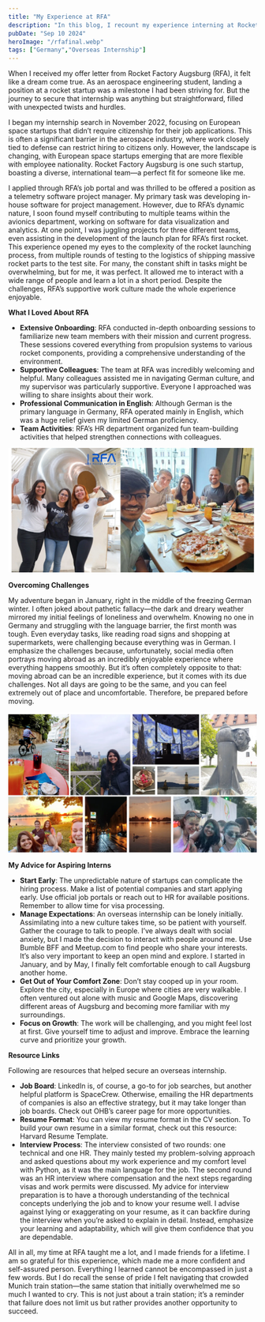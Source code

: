 ```yaml
---
title: "My Experience at RFA"
description: "In this blog, I recount my experience interning at Rocket Factory Augsburg (RFA), a European rocket startup. I discuss the challenges of adapting to a new country and a fast-paced work environment, and share key lessons in resilience and growth. I also provide practical tips for aspiring interns on how to prepare and thrive in similar opportunities."
pubDate: "Sep 10 2024"
heroImage: "/rfafinal.webp"
tags: ["Germany","Overseas Internship"]
---
```


When I received my offer letter from Rocket Factory Augsburg (RFA), it felt like a dream come true. As an aerospace engineering student, landing a position at a rocket startup was a milestone I had been striving for. But the journey to secure that internship was anything but straightforward, filled with unexpected twists and hurdles.

I began my internship search in November 2022, focusing on European space startups that didn’t require citizenship for their job applications. This is often a significant barrier in the aerospace industry, where work closely tied to defense can restrict hiring to citizens only. However, the landscape is changing, with European space startups emerging that are more flexible with employee nationality. Rocket Factory Augsburg is one such startup, boasting a diverse, international team—a perfect fit for someone like me.

I applied through RFA’s job portal and was thrilled to be offered a position as a telemetry software project manager. My primary task was developing in-house software for project management. However, due to RFA’s dynamic nature, I soon found myself contributing to multiple teams within the avionics department, working on software for data visualization and analytics.
At one point, I was juggling projects for three different teams, even assisting in the development of the launch plan for RFA’s first rocket. This experience opened my eyes to the complexity of the rocket launching process, from multiple rounds of testing to the logistics of shipping massive rocket parts to the test site. For many, the constant shift in tasks might be overwhelming, but for me, it was perfect. It allowed me to interact with a wide range of people and learn a lot in a short period. Despite the challenges, RFA’s supportive work culture made the whole experience enjoyable.

**What I Loved About RFA**

- **Extensive Onboarding**: RFA conducted in-depth onboarding sessions to familiarize new team members with their mission and current progress. These sessions covered everything from propulsion systems to various rocket components, providing a comprehensive understanding of the environment.
- **Supportive Colleagues**: The team at RFA was incredibly welcoming and helpful. Many colleagues assisted me in navigating German culture, and my supervisor was particularly supportive. Everyone I approached was willing to share insights about their work.
- **Professional Communication in English**: Although German is the primary language in Germany, RFA operated mainly in English, which was a huge relief given my limited German proficiency.
- **Team Activities**: RFA’s HR department organized fun team-building activities that helped strengthen connections with colleagues.

![My incredible experience at RFA would be impossible without some amazing people](/RFApicwebp.webp)

**Overcoming Challenges**

My adventure began in January, right in the middle of the freezing German winter. I often joked about pathetic fallacy—the dark and dreary weather mirrored my initial feelings of loneliness and overwhelm. Knowing no one in Germany and struggling with the language barrier, the first month was tough. Even everyday tasks, like reading road signs and shopping at supermarkets, were challenging because everything was in German.
I emphasize the challenges because, unfortunately, social media often portrays moving abroad as an incredibly enjoyable experience where everything happens smoothly. But it’s often completely opposite to that: moving abroad can be an incredible experience, but it comes with its due challenges. Not all days are going to be the same, and you can feel extremely out of place and uncomfortable. Therefore, be prepared before moving.

![Here are some more long lasting memories](/collage.webp)

**My Advice for Aspiring Interns**

- **Start Early**: The unpredictable nature of startups can complicate the hiring process. Make a list of potential companies and start applying early. Use official job portals or reach out to HR for available positions. Remember to allow time for visa processing.
- **Manage Expectations**: An overseas internship can be lonely initially. Assimilating into a new culture takes time, so be patient with yourself. Gather the courage to talk to people. I’ve always dealt with social anxiety, but I made the decision to interact with people around me. Use Bumble BFF and Meetup.com to find people who share your interests. It’s also very important to keep an open mind and explore. I started in January, and by May, I finally felt comfortable enough to call Augsburg another home.
- **Get Out of Your Comfort Zone**: Don’t stay cooped up in your room. Explore the city, especially in Europe where cities are very walkable. I often ventured out alone with music and Google Maps, discovering different areas of Augsburg and becoming more familiar with my surroundings.
- **Focus on Growth**: The work will be challenging, and you might feel lost at first. Give yourself time to adjust and improve. Embrace the learning curve and prioritize your growth.

**Resource Links**

Following are resources that helped secure an overseas internship.

- **Job Board**: LinkedIn is, of course, a go-to for job searches, but another helpful platform is SpaceCrew. Otherwise, emailing the HR departments of companies is also an effective strategy, but it may take longer than job boards. Check out OHB’s career page for more opportunities.
- **Resume Format**: You can view my resume format in the CV section. To build your own resume in a similar format, check out this resource: Harvard Resume Template.
- **Interview Process**: The interview consisted of two rounds: one technical and one HR. They mainly tested my problem-solving approach and asked questions about my work experience and my comfort level with Python, as it was the main language for the job. The second round was an HR interview where compensation and the next steps regarding visas and work permits were discussed. My advice for interview preparation is to have a thorough understanding of the technical concepts underlying the job and to know your resume well. I advise against lying or exaggerating on your resume, as it can backfire during the interview when you’re asked to explain in detail. Instead, emphasize your learning and adaptability, which will give them confidence that you are dependable.

All in all, my time at RFA taught me a lot, and I made friends for a lifetime. I am so grateful for this experience, which made me a more confident and self-assured person. Everything I learned cannot be encompassed in just a few words. But I do recall the sense of pride I felt navigating that crowded Munich train station—the same station that initially overwhelmed me so much I wanted to cry. This is not just about a train station; it’s a reminder that failure does not limit us but rather provides another opportunity to succeed.

